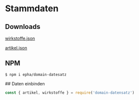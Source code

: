# Stammdaten

## Downloads

<section class='downloads-wrapper'>

  <a class='download' href="data/wirkstoffe.json" download="wirkstoffe.json">wirkstoffe.json</a>

  <a class='download' href="data/artikel.json" download="artikel.json">artikel.json</a>

</section>

## NPM

```
$ npm i epha/domain-datesatz
```

## Daten einbinden

```javascript
const { artikel, wirkstoffe } = require('domain-datensatz')
```